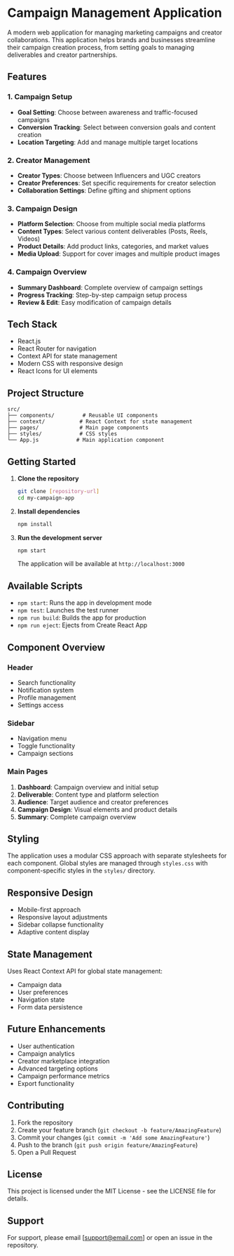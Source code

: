 # Campaign Management Application

A modern web application for managing marketing campaigns and creator collaborations. This application helps brands and businesses streamline their campaign creation process, from setting goals to managing deliverables and creator partnerships.

## Features

### 1. Campaign Setup
- **Goal Setting**: Choose between awareness and traffic-focused campaigns
- **Conversion Tracking**: Select between conversion goals and content creation
- **Location Targeting**: Add and manage multiple target locations

### 2. Creator Management
- **Creator Types**: Choose between Influencers and UGC creators
- **Creator Preferences**: Set specific requirements for creator selection
- **Collaboration Settings**: Define gifting and shipment options

### 3. Campaign Design
- **Platform Selection**: Choose from multiple social media platforms
- **Content Types**: Select various content deliverables (Posts, Reels, Videos)
- **Product Details**: Add product links, categories, and market values
- **Media Upload**: Support for cover images and multiple product images

### 4. Campaign Overview
- **Summary Dashboard**: Complete overview of campaign settings
- **Progress Tracking**: Step-by-step campaign setup process
- **Review & Edit**: Easy modification of campaign details

## Tech Stack

- React.js
- React Router for navigation
- Context API for state management
- Modern CSS with responsive design
- React Icons for UI elements

## Project Structure

```
src/
├── components/         # Reusable UI components
├── context/           # React Context for state management
├── pages/             # Main page components
├── styles/            # CSS styles
└── App.js            # Main application component
```

## Getting Started

1. **Clone the repository**
   ```bash
   git clone [repository-url]
   cd my-campaign-app
   ```

2. **Install dependencies**
   ```bash
   npm install
   ```

3. **Run the development server**
   ```bash
   npm start
   ```
   The application will be available at `http://localhost:3000`

## Available Scripts

- `npm start`: Runs the app in development mode
- `npm test`: Launches the test runner
- `npm run build`: Builds the app for production
- `npm run eject`: Ejects from Create React App

## Component Overview

### Header
- Search functionality
- Notification system
- Profile management
- Settings access

### Sidebar
- Navigation menu
- Toggle functionality
- Campaign sections

### Main Pages
1. **Dashboard**: Campaign overview and initial setup
2. **Deliverable**: Content type and platform selection
3. **Audience**: Target audience and creator preferences
4. **Campaign Design**: Visual elements and product details
5. **Summary**: Complete campaign overview

## Styling

The application uses a modular CSS approach with separate stylesheets for each component. Global styles are managed through `styles.css` with component-specific styles in the `styles/` directory.

## Responsive Design

- Mobile-first approach
- Responsive layout adjustments
- Sidebar collapse functionality
- Adaptive content display

## State Management

Uses React Context API for global state management:
- Campaign data
- User preferences
- Navigation state
- Form data persistence

## Future Enhancements

- User authentication
- Campaign analytics
- Creator marketplace integration
- Advanced targeting options
- Campaign performance metrics
- Export functionality

## Contributing

1. Fork the repository
2. Create your feature branch (`git checkout -b feature/AmazingFeature`)
3. Commit your changes (`git commit -m 'Add some AmazingFeature'`)
4. Push to the branch (`git push origin feature/AmazingFeature`)
5. Open a Pull Request

## License

This project is licensed under the MIT License - see the LICENSE file for details.

## Support

For support, please email [support@email.com] or open an issue in the repository.
